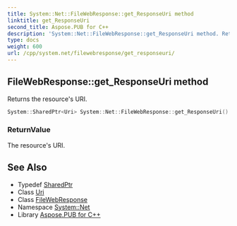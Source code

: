 ```yaml
---
title: System::Net::FileWebResponse::get_ResponseUri method
linktitle: get_ResponseUri
second_title: Aspose.PUB for C++
description: 'System::Net::FileWebResponse::get_ResponseUri method. Returns the resource''s URI in C++.'
type: docs
weight: 600
url: /cpp/system.net/filewebresponse/get_responseuri/
---
```

## FileWebResponse::get_ResponseUri method


Returns the resource's URI.

```cpp
System::SharedPtr<Uri> System::Net::FileWebResponse::get_ResponseUri() override
```


### ReturnValue

The resource's URI.

## See Also

* Typedef [SharedPtr](../../../system/sharedptr/)
* Class [Uri](../../../system/uri/)
* Class [FileWebResponse](../)
* Namespace [System::Net](../../)
* Library [Aspose.PUB for C++](../../../)
